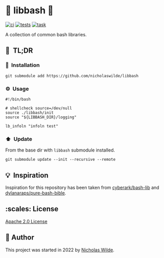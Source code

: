 <!-- markdownlint-disable-next-line no-trailing-punctuation -->
# :rocket: libbash :robot:

[![ci](https://img.shields.io/github/workflow/status/nicholaswilde/libbash/ci?label=ci&style=for-the-badge)](https://github.com/nicholaswilde/libbash/actions/workflows/ci.yaml)
[![tests](https://img.shields.io/github/workflow/status/nicholaswilde/libbash/ci?label=tests&style=for-the-badge)](https://github.com/nicholaswilde/libbash/actions/workflows/tests.yaml)
[![task](https://img.shields.io/badge/task-enabled-brightgreen?logo=task&logoColor=white&style=for-the-badge)](https://taskfile.dev/)

A collection of common bash libraries.

## :rocket:&nbsp; TL;DR

### :floppy_disk:&nbsp; Installation

```shell title="From the script directory"
git submodule add https://github.com/nicholaswilde/libbash 
```

### :gear:&nbsp; Usage

```shell title="myscript.sh"
#!/bin/bash

# shellcheck source=/dev/null
source ./libbash/init
source "${LIBBASH_DIR}/logging"

lb_infoln "infoln test"
```

### :arrow_up:&nbsp; Update

From the base dir with `libbash` submodule installed.

```shell
git submodule update --init --recursive --remote
```

## :bulb:&nbsp; Inspiration

Inspiration for this repository has been taken from [cyberark/bash-lib][2] and [dylanaraps/pure-bash-bible][3].

## :scales:&nbsp;​License

​[Apache 2.0 License](../LICENSE)

## :pencil:&nbsp;​Author

​This project was started in 2022 by [Nicholas Wilde][1].

[1]: <https://github.com/nicholaswilde/>
[2]: <https://github.com/cyberark/bash-lib>
[3]: <https://github.com/dylanaraps/pure-bash-bible>
